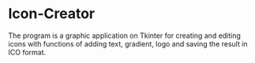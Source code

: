 # Icon-Creator
The program is a graphic application on Tkinter for creating and editing icons with functions of adding text, gradient, logo and saving the result in ICO format.
